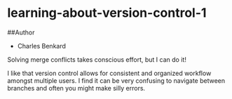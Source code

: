 # learning-about-version-control-1

##Author
- Charles Benkard
  


Solving merge conflicts takes conscious effort, but I can do it!

I like that version control allows for consistent and organized workflow amongst multiple users. I find it can be very confusing to navigate between branches and often you might make silly errors.
